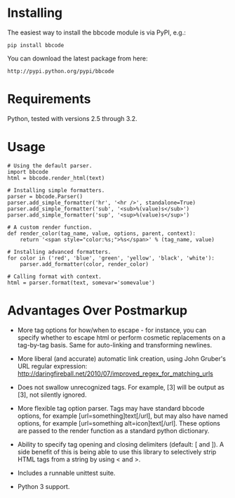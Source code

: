 Installing
==========

The easiest way to install the bbcode module is via PyPI, e.g.:

    pip install bbcode

You can download the latest package from here:

    http://pypi.python.org/pypi/bbcode


Requirements
============

Python, tested with versions 2.5 through 3.2.


Usage
=====

    # Using the default parser.
    import bbcode
    html = bbcode.render_html(text)

    # Installing simple formatters.
    parser = bbcode.Parser()
    parser.add_simple_formatter('hr', '<hr />', standalone=True)
    parser.add_simple_formatter('sub', '<sub>%(value)s</sub>')
    parser.add_simple_formatter('sup', '<sup>%(value)s</sup>')

    # A custom render function.
    def render_color(tag_name, value, options, parent, context):
        return '<span style="color:%s;">%s</span>' % (tag_name, value)

    # Installing advanced formatters.
    for color in ('red', 'blue', 'green', 'yellow', 'black', 'white'):
        parser.add_formatter(color, render_color)

    # Calling format with context.
    html = parser.format(text, somevar='somevalue')


Advantages Over Postmarkup
==========================

* More tag options for how/when to escape - for instance, you can specify
  whether to escape html or perform cosmetic replacements on a tag-by-tag
  basis. Same for auto-linking and transforming newlines.

* More liberal (and accurate) automatic link creation, using John Gruber's
  URL regular expression:
      http://daringfireball.net/2010/07/improved_regex_for_matching_urls

* Does not swallow unrecognized tags. For example, [3] will be output as
  [3], not silently ignored.

* More flexible tag option parser. Tags may have standard bbcode options,
  for example [url=something]text[/url], but may also have named options,
  for example [url=something alt=icon]text[/url]. These options are passed
  to the render function as a standard python dictionary.

* Ability to specify tag opening and closing delimiters (default: [ and ]).
  A side benefit of this is being able to use this library to selectively
  strip HTML tags from a string by using < and >.

* Includes a runnable unittest suite.

* Python 3 support.
